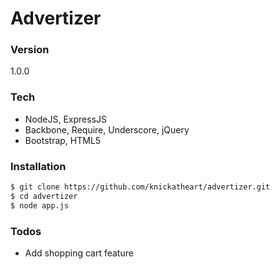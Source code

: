 # Advertizer

### Version
1.0.0

### Tech
 - NodeJS, ExpressJS
 - Backbone, Require, Underscore, jQuery
 - Bootstrap, HTML5

### Installation

```sh
$ git clone https://github.com/knickatheart/advertizer.git
$ cd advertizer
$ node app.js
```

### Todos

 - Add shopping cart feature